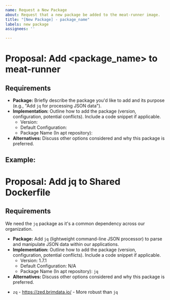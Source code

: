 ```yaml
---
name: Request a New Package
about: Request that a new package be added to the meat-runner image.
title: "[New Package] - package_name"
labels: new package
assignees: ''

---
```


# Proposal: Add <package_name> to meat-runner

## Requirements

* **Package:** Briefly describe the package you'd like to add and its purpose (e.g., "Add `jq` for processing JSON data").
* **Implementation:** Outline how to add the package (version, configuration, potential conflicts). Include a code snippet if applicable.
  * Version:
  * Default Configuration:
  * Package Name (In apt repository): 
* **Alternatives:** Discuss other options considered and why this package is preferred.

## Example:

# Proposal: Add jq to Shared Dockerfile

## Requirements
We need the `jq` package as it's a common dependency across our organization.

* **Package:** Add `jq` (lightweight command-line JSON processor) to parse and manipulate JSON data within our applications.
* **Implementation:** Outline how to add the package (version, configuration, potential conflicts). Include a code snippet if applicable.
  * Version: 1.7.1
  * Default Configuration: N/A
  * Package Name (In apt repository): `jq`
* **Alternatives:** Discuss other options considered and why this package is preferred.
- `zq` - https://zed.brimdata.io/ - More robust than `jq`
